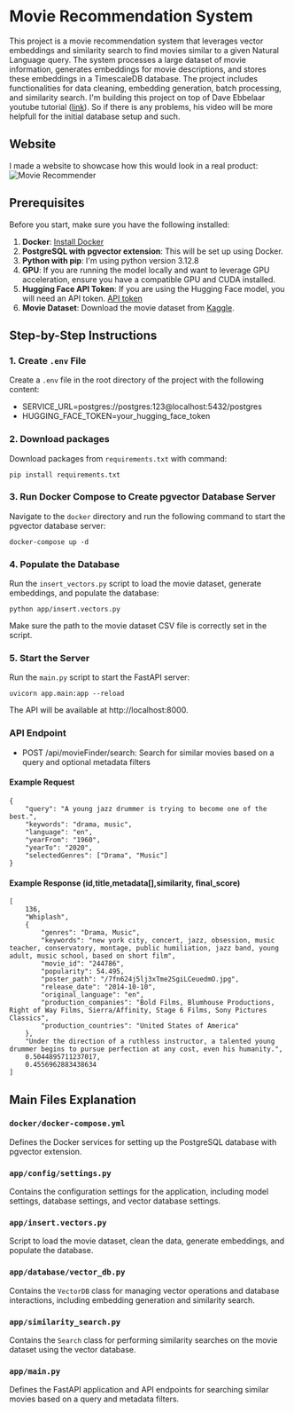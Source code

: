 # Movie Recommendation System
This project is a movie recommendation system that leverages vector embeddings and similarity search to find movies similar to a given Natural Language query. The system processes a large dataset of movie information, generates embeddings for movie descriptions, and stores these embeddings in a TimescaleDB database. The project includes functionalities for data cleaning, embedding generation, batch processing, and similarity search. I'm building this project on top of Dave Ebbelaar youtube tutorial ([link](https://www.youtube.com/watch?v=hAdEuDBN57g)). So if there is any problems, his video will be more helpfull for the initial database setup and such.

## Website
I made a website to showcase how this would look in a real product:
![Movie Recommender](video.gif)


## Prerequisites
Before you start, make sure you have the following installed:

1. **Docker**: [Install Docker](https://docs.docker.com/get-docker/)
2. **PostgreSQL with pgvector extension**: This will be set up using Docker.
3. **Python with pip**: I'm using python version 3.12.8
3. **GPU**: If you are running the model locally and want to leverage GPU acceleration, ensure you have a compatible GPU and CUDA installed.
4. **Hugging Face API Token**: If you are using the Hugging Face model, you will need an API token. [API token](https://huggingface.co/settings/tokens)
5. **Movie Dataset**: Download the movie dataset from [Kaggle](https://www.kaggle.com/datasets/asaniczka/tmdb-movies-dataset-2023-930k-movies).

## Step-by-Step Instructions
### 1. Create `.env` File
Create a `.env` file in the root directory of the project with the following content:
- SERVICE_URL=postgres://postgres:123@localhost:5432/postgres 
- HUGGING_FACE_TOKEN=your_hugging_face_token

### 2. Download packages
Download packages from `requirements.txt` with command:
```
pip install requirements.txt
```
### 3. Run Docker Compose to Create pgvector Database Server
Navigate to the `docker` directory and run the following command to start the pgvector database server:
```
docker-compose up -d
```

### 4. Populate the Database
Run the `insert_vectors.py` script to load the movie dataset, generate embeddings, and populate the database:
```
python app/insert.vectors.py
```
Make sure the path to the movie dataset CSV file is correctly set in the script.

### 5. Start the Server
Run the `main.py` script to start the FastAPI server:
```
uvicorn app.main:app --reload
```
The API will be available at http://localhost:8000.

### API Endpoint
- POST /api/movieFinder/search: Search for similar movies based on a query and optional metadata filters
#### Example Request
```
{
    "query": "A young jazz drummer is trying to become one of the best.",
    "keywords": "drama, music",
    "language": "en",
    "yearFrom": "1960",
    "yearTo": "2020",
    "selectedGenres": ["Drama", "Music"]
}
```
#### Example Response (id,title,metadata[],similarity, final_score)
```
[
    136,
    "Whiplash",
    {
        "genres": "Drama, Music",
        "keywords": "new york city, concert, jazz, obsession, music teacher, conservatory, montage, public humiliation, jazz band, young adult, music school, based on short film",
        "movie_id": "244786",
        "popularity": 54.495,
        "poster_path": "/7fn624j5lj3xTme2SgiLCeuedmO.jpg",
        "release_date": "2014-10-10",
        "original_language": "en",
        "production_companies": "Bold Films, Blumhouse Productions, Right of Way Films, Sierra/Affinity, Stage 6 Films, Sony Pictures Classics",
        "production_countries": "United States of America"
    },
    "Under the direction of a ruthless instructor, a talented young drummer begins to pursue perfection at any cost, even his humanity.",
    0.5044895711237017,
    0.4556962883438634
]
```

## Main Files Explanation


### `docker/docker-compose.yml`
Defines the Docker services for setting up the PostgreSQL database with pgvector extension.

### `app/config/settings.py`
Contains the configuration settings for the application, including model settings, database settings, and vector database settings.

### `app/insert.vectors.py`
Script to load the movie dataset, clean the data, generate embeddings, and populate the database.

### `app/database/vector_db.py`
Contains the `VectorDB` class for managing vector operations and database interactions, including embedding generation and similarity search.

### `app/similarity_search.py`
Contains the `Search` class for performing similarity searches on the movie dataset using the vector database.

### `app/main.py`
Defines the FastAPI application and API endpoints for searching similar movies based on a query and metadata filters.
